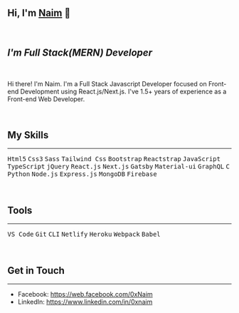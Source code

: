 ## **Hi, I'm [Naim][facebook]** :wave:
<br/>

## ***I'm Full Stack(MERN) Developer***
<br/>

<p>
Hi there! I'm Naim. I'm a Full Stack Javascript Developer focused on Front-end Development using React.js/Next.js. I've 1.5+ years of experience as a Front-end Web Developer.
</p>
<br/>

## **My Skills**
-------------
<kbd>Html5</kbd> <kbd>Css3</kbd> <kbd>Sass</kbd> <kbd>Tailwind Css</kbd> <kbd>Bootstrap</kbd> <kbd>Reactstrap</kbd> <kbd>JavaScript</kbd> <kbd>TypeScript</kbd> <kbd>jQuery</kbd> <kbd>React.js</kbd> <kbd>Next.js</kbd> <kbd>Gatsby</kbd> <kbd>Material-ui</kbd> <kbd>GraphQL</kbd> <kbd>C</kbd> <kbd>Python</kbd> <kbd>Node.js</kbd> <kbd>Express.js</kbd> <kbd>MongoDB</kbd> <kbd>Firebase</kbd>

<br/>

## **Tools**
--------
<kbd>VS Code</kbd> <kbd>Git</kbd> <kbd>CLI</kbd> <kbd>Netlify</kbd>  <kbd>Heroku</kbd> <kbd>Webpack</kbd> <kbd>Babel</kbd>

<br/>

## **Get in Touch**
---------------
- Facebook: https://web.facebook.com/0xNaim
- LinkedIn: https://www.linkedin.com/in/0xnaim

[facebook]: https://web.facebook.com/0xNaim 'Facebook'
[github]: https://github.com/0xNaim 'Github'
[linkedin]: https://www.linkedin.com/in/0xnaim 'LinkedIn'
